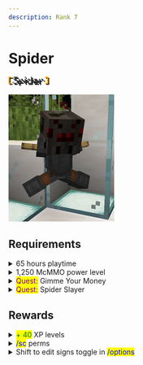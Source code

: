 ```yaml
---
description: Rank 7
---
```


# Spider

![](<../../.gitbook/assets/spider name.png>)

![](../../.gitbook/assets/spider.png)

## Requirements

<details>

<summary>65 hours playtime</summary>

* Be on the server for 65 hours

This can include AFK time.

</details>

<details>

<summary>1,250 McMMO power level</summary>

* Reach a power level of 1,250

McMMO XP can also be found in Vote Crates!

</details>

<details>

<summary><mark style="color:purple;">Quest:</mark> Gimme Your Money</summary>

* Type: <mark style="color:blue;">**/cheque 12500**</mark>
* Have: Cheque for <mark style="color:green;">**$12,500.00**</mark>

Hold a piece of paper in hand while running the command.

The cheque for this quest is automatically removed after you make it.

</details>

<details>

<summary><mark style="color:purple;">Quest:</mark> Spider Slayer</summary>

* Kill: 200 Spiders

Track your quest progress by typing <mark style="color:blue;">**/quests started**</mark>.

</details>

## Rewards

<details>

<summary><mark style="color:green;">+ 40</mark> XP levels</summary>

* Receive 40 levels worth of XP

</details>

<details>

<summary><mark style="color:blue;">/sc</mark> perms</summary>

* Permissions to use <mark style="color:blue;">**/sc**</mark> command

If you want to copy a sign, look at it and type **/sc**. Then go to another sign and punch it to paste.

</details>

<details>

<summary>Shift to edit signs toggle in <mark style="color:blue;">/options</mark></summary>

* New option available in <mark style="color:blue;">**/options**</mark>: Sign Shift Edit

Shift-click a sign to edit it.

</details>
